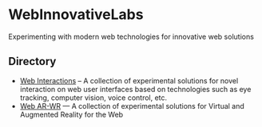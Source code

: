 
# WebInnovativeLabs
Experimenting with modern web technologies for innovative web solutions 

## Directory
- [Web Interactions](interaction/) – A collection of experimental solutions for novel interaction on web user interfaces based on technologies such as eye tracking, computer vision, voice control, etc.
- [Web AR-WR](WebXR/) — A collection of experimental solutions for Virtual and Augmented Reality for the Web